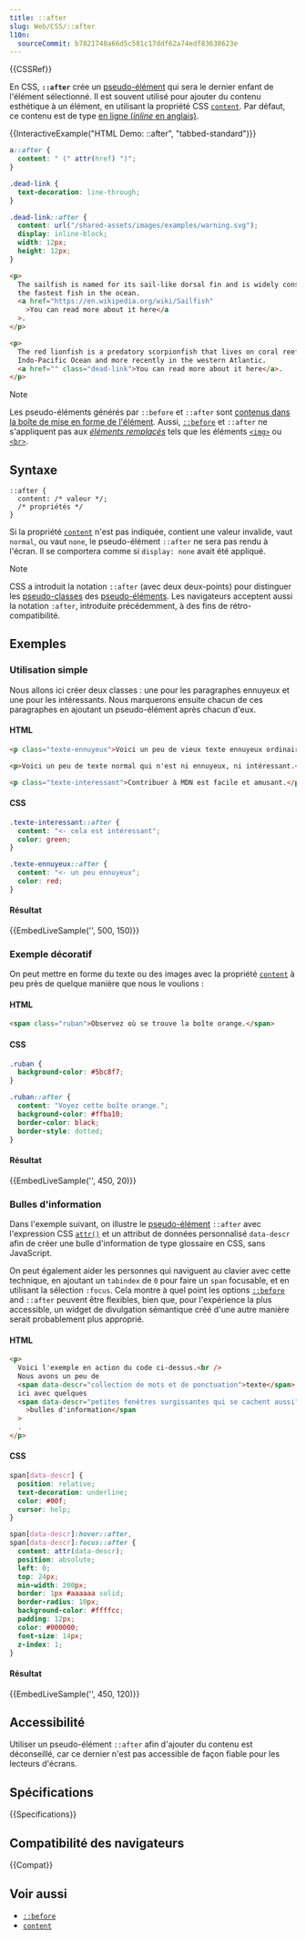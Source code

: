 ```yaml
---
title: ::after
slug: Web/CSS/::after
l10n:
  sourceCommit: b7821748a66d5c581c17ddf62a74edf83638623e
---
```


{{CSSRef}}

En CSS, **`::after`** crée un [pseudo-élément](/fr/docs/Web/CSS/Pseudo-elements) qui sera le dernier enfant de l'élément sélectionné. Il est souvent utilisé pour ajouter du contenu esthétique à un élément, en utilisant la propriété CSS [`content`](/fr/docs/Web/CSS/content). Par défaut, ce contenu est de type [en ligne (<i lang="en">inline</i> en anglais)](/fr/docs/Glossary/Inline-level_content).

{{InteractiveExample("HTML Demo: ::after", "tabbed-standard")}}

```css interactive-example
a::after {
  content: " (" attr(href) ")";
}

.dead-link {
  text-decoration: line-through;
}

.dead-link::after {
  content: url("/shared-assets/images/examples/warning.svg");
  display: inline-block;
  width: 12px;
  height: 12px;
}
```

```html interactive-example
<p>
  The sailfish is named for its sail-like dorsal fin and is widely considered
  the fastest fish in the ocean.
  <a href="https://en.wikipedia.org/wiki/Sailfish"
    >You can read more about it here</a
  >.
</p>

<p>
  The red lionfish is a predatory scorpionfish that lives on coral reefs of the
  Indo-Pacific Ocean and more recently in the western Atlantic.
  <a href="" class="dead-link">You can read more about it here</a>.
</p>
```

> [!NOTE]
> Les pseudo-éléments générés par `::before` et `::after` sont [contenus dans la boîte de mise en forme de l'élément](https://www.w3.org/TR/CSS2/generate.html#before-after-content). Aussi, [`::before`](/fr/docs/Web/CSS/::before) et `::after` ne s'appliquent pas aux _[éléments remplacés](/fr/docs/Web/CSS/Replaced_element)_ tels que les éléments [`<img>`](/fr/docs/Web/HTML/Element/img) ou [`<br>`](/fr/docs/Web/HTML/Element/br).

## Syntaxe

```css-nolint
::after {
  content: /* valeur */;
  /* propriétés */
}
```

Si la propriété [`content`](/fr/docs/Web/CSS/content) n'est pas indiquée, contient une valeur invalide, vaut `normal`, ou vaut `none`, le pseudo-élément `::after` ne sera pas rendu à l'écran. Il se comportera comme si `display: none` avait été appliqué.

> [!NOTE]
> CSS a introduit la notation `::after` (avec deux deux-points) pour distinguer les [pseudo-classes](/fr/docs/Web/CSS/Pseudo-classes) des [pseudo-éléments](/fr/docs/Web/CSS/Pseudo-elements). Les navigateurs acceptent aussi la notation `:after`, introduite précédemment, à des fins de rétro-compatibilité.

## Exemples

### Utilisation simple

Nous allons ici créer deux classes&nbsp;: une pour les paragraphes ennuyeux et une pour les intéressants. Nous marquerons ensuite chacun de ces paragraphes en ajoutant un pseudo-élément après chacun d'eux.

#### HTML

```html
<p class="texte-ennuyeux">Voici un peu de vieux texte ennuyeux ordinaire.</p>

<p>Voici un peu de texte normal qui n'est ni ennuyeux, ni intéressant.</p>

<p class="texte-interessant">Contribuer à MDN est facile et amusant.</p>
```

#### CSS

```css
.texte-interessant::after {
  content: "<- cela est intéressant";
  color: green;
}

.texte-ennuyeux::after {
  content: "<- un peu ennuyeux";
  color: red;
}
```

#### Résultat

{{EmbedLiveSample('', 500, 150)}}

### Exemple décoratif

On peut mettre en forme du texte ou des images avec la propriété [`content`](/fr/docs/Web/CSS/content) à peu près de quelque manière que nous le voulions&nbsp;:

#### HTML

```html
<span class="ruban">Observez où se trouve la boîte orange.</span>
```

#### CSS

```css
.ruban {
  background-color: #5bc8f7;
}

.ruban::after {
  content: "Voyez cette boîte orange.";
  background-color: #ffba10;
  border-color: black;
  border-style: dotted;
}
```

#### Résultat

{{EmbedLiveSample('', 450, 20)}}

### Bulles d'information

Dans l'exemple suivant, on illustre le [pseudo-élément](/fr/docs/Web/CSS/Pseudo-elements) `::after` avec l'expression CSS [`attr()`](/fr/docs/Web/CSS/attr) et un attribut de données personnalisé `data-descr` afin de créer une bulle d'information de type glossaire en CSS, sans JavaScript.

On peut également aider les personnes qui naviguent au clavier avec cette technique, en ajoutant un `tabindex` de `0` pour faire un `span` focusable, et en utilisant la sélection `:focus`. Cela montre à quel point les options [`::before`](/fr/docs/Web/CSS/::before) and `::after` peuvent être flexibles, bien que, pour l'expérience la plus accessible, un widget de divulgation sémantique créé d'une autre manière serait probablement plus approprié.

#### HTML

```html
<p>
  Voici l'exemple en action du code ci-dessus.<br />
  Nous avons un peu de
  <span data-descr="collection de mots et de ponctuation">texte</span>
  ici avec quelques
  <span data-descr="petites fenêtres surgissantes qui se cachent aussi"
    >bulles d'information</span
  >
  .
</p>
```

#### CSS

```css
span[data-descr] {
  position: relative;
  text-decoration: underline;
  color: #00f;
  cursor: help;
}

span[data-descr]:hover::after,
span[data-descr]:focus::after {
  content: attr(data-descr);
  position: absolute;
  left: 0;
  top: 24px;
  min-width: 200px;
  border: 1px #aaaaaa solid;
  border-radius: 10px;
  background-color: #ffffcc;
  padding: 12px;
  color: #000000;
  font-size: 14px;
  z-index: 1;
}
```

#### Résultat

{{EmbedLiveSample('', 450, 120)}}

## Accessibilité

Utiliser un pseudo-élément `::after` afin d'ajouter du contenu est déconseillé, car ce dernier n'est pas accessible de façon fiable pour les lecteurs d'écrans.

## Spécifications

{{Specifications}}

## Compatibilité des navigateurs

{{Compat}}

## Voir aussi

- [`::before`](/fr/docs/Web/CSS/::before)
- [`content`](/fr/docs/Web/CSS/content)

